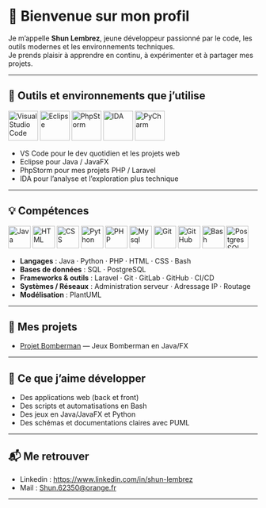 # 👋 Bienvenue sur mon profil

Je m’appelle **Shun Lembrez**, jeune développeur passionné par le code, les outils modernes et les environnements techniques.  
Je prends plaisir à apprendre en continu, à expérimenter et à partager mes projets.  

---

## 🔧 Outils et environnements que j’utilise

<p align="left">
  <img src="https://github.com/user-attachments/assets/43240e24-b418-4247-9a57-f9b1fcc3508d" alt="Visual Studio Code" width="60"/>
  <img src="https://github.com/user-attachments/assets/1eef0480-fc24-4854-9f7f-7c4a3d3fcae6" alt="Eclipse" width="60"/>
  <img src="https://github.com/user-attachments/assets/79a1f927-72d7-482d-b8ab-9c29430ffd86" alt="PhpStorm" width="60"/>
  <img src="https://github.com/user-attachments/assets/33245ee1-6196-4916-b2c8-b381856b89f6" alt="IDA" width="60"/>
  <img src="https://github.com/user-attachments/assets/2be67859-16c3-42f7-8143-d842992dfa0f" alt="PyCharm" width="60"/>
</p>

- VS Code pour le dev quotidien et les projets web
- Eclipse pour Java / JavaFX
- PhpStorm pour mes projets PHP / Laravel  
- IDA pour l’analyse et l’exploration plus technique  

---

## 💡 Compétences

<p align="left">
  <img src="https://github.com/user-attachments/assets/a24f748b-eaf2-4936-9e50-e42e4a1d5ca5" alt="Java" width="45"/>
  <img src="https://github.com/user-attachments/assets/866eac25-7dd7-48fe-9671-f6ee03317650" alt="HTML" width="45"/>
  <img src="https://github.com/user-attachments/assets/ac46017e-bcd1-443f-b965-d6447f4be8cf" alt="CSS" width="45"/>
  <img src="https://github.com/user-attachments/assets/cfd99105-0108-453d-b525-ea65790c068c" alt="Python" width="45"/>
  <img src="https://github.com/user-attachments/assets/21b7d978-23be-49bd-92bb-61439f286feb" alt="PHP" width="45"/>
  <img src="https://github.com/user-attachments/assets/10ada31a-ce0c-4c07-b883-a2dc8a9685bd" alt="Mysql" width="45"/>
  <img src="https://github.com/user-attachments/assets/4cc2304f-7ef9-438c-8521-8212b12ce8b3" alt="Git" width="45"/>
  <img src="https://github.com/user-attachments/assets/fca587ac-6168-4aa1-9607-c240db061ba2" alt="GitHub" width="45"/>
  <img src="https://github.com/user-attachments/assets/a54bbbc1-8de8-4563-905b-1525f6da901f" alt="Bash" width="45"/>
  <img src="https://github.com/user-attachments/assets/5815b793-23a2-4496-aa21-66699a562cbd" alt="PostgresSQL" width="45"/>
</p>

- **Langages** : Java · Python · PHP · HTML · CSS · Bash  
- **Bases de données** : SQL · PostgreSQL  
- **Frameworks & outils** : Laravel · Git · GitLab · GitHub · CI/CD  
- **Systèmes / Réseaux** : Administration serveur · Adressage IP · Routage  
- **Modélisation** : PlantUML  

---

## 📂 Mes projets

- [Projet Bomberman](https://github.com/Shun-codes/BombermanJavaFX) — Jeux Bomberman en Java/FX

---

## 🎯 Ce que j’aime développer
- Des applications web (back et front)
- Des scripts et automatisations en Bash
- Des jeux en Java/JavaFX et Python
- Des schémas et documentations claires avec PUML   

---

## 📬 Me retrouver
- Linkedin : https://www.linkedin.com/in/shun-lembrez
- Mail : Shun.62350@orange.fr
 

---
